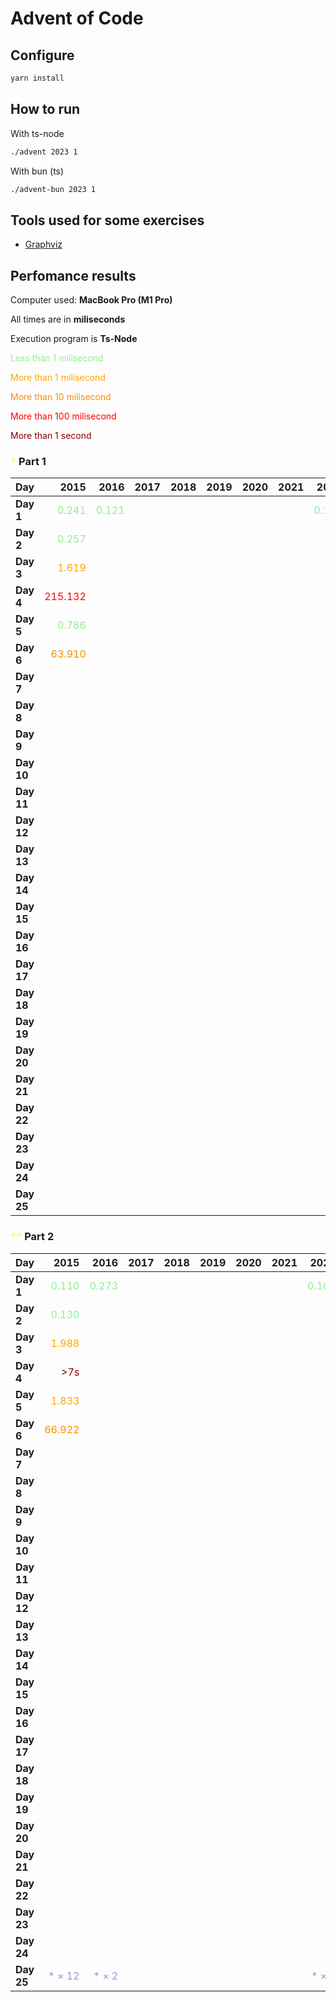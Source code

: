 # Advent of Code



## Configure

```sh
yarn install
```

## How to run

With ts-node

```sh
./advent 2023 1
```

With bun (ts)

```sh
./advent-bun 2023 1
```

## Tools used for some exercises

* [Graphviz](https://graphviz.org)

## Perfomance results

Computer used: **MacBook Pro (M1 Pro)**

All times are in **miliseconds**

Execution program is **Ts-Node**

<span style="color:lightgreen">Less than 1 milisecond</span>

<span style="color:orange">More than 1 milisecond</span>

<span style="color:darkorange">More than 10 milisecond</span>

<span style="color:red">More than 100 milisecond</span>

<span style="color:darkred">More than 1 second</span>



### <span style="color:#FFFF66">*</span> Part 1

| **Day** | **2015** | **2016** | **2017** | **2018** | **2019** | **2020** | **2021** | **2022** | **2023** |
|---------|---------:|---------:|---------:|---------:|---------:|---------:|---------:|---------:|---------:|
| **Day 1** | <span style="color:lightgreen">0.241</span> | <span style="color:lightgreen">0.121</span> |         |         |         |         |         | <span style="color:lightgreen">0.107</span> | <span style="color:lightgreen">0.640</span> |
| **Day 2** | <span style="color:lightgreen">0.257</span> |         |         |         |         |         |         |         | <span style="color:lightgreen">0.106</span> |
| **Day 3** | <span style="color:orange">1.619</span> |         |         |         |         |         |         |         | <span style="color:orange">2.676</span> |
| **Day 4** | <span style="color:red">215.132</span> |         |         |         |         |         |         |         | <span style="color:lightgreen">0.426</span> |
| **Day 5** | <span style="color:lightgreen">0.786</span> |         |         |         |         |         |         |         | <span style="color:lightgreen">0.364</span> |
| **Day 6** | <span style="color:darkorange">63.910</span> |         |         |         |         |         |         |         | <span style="color:lightgreen">0.047</span> |
| **Day 7** |         |         |         |         |         |         |         |         | <span style="color:orange">2.683</span> |
| **Day 8** |         |         |         |         |         |         |         |         | <span style="color:orange">1.333</span> |
| **Day 9** |         |         |         |         |         |         |         |         | <span style="color:orange">2.433</span> |
| **Day 10** |         |         |         |         |         |         |         |         | <span style="color:orange">1.766</span> |
| **Day 11** |         |         |         |         |         |         |         |         | <span style="color:orange">7.678</span> |
| **Day 12** |         |         |         |         |         |         |         |         | <span style="color:darkorange">23.652</span> |
| **Day 13** |         |         |         |         |         |         |         |         | <span style="color:orange">2.605</span> |
| **Day 14** |         |         |         |         |         |         |         |         | <span style="color:orange">3.359</span> |
| **Day 15** |         |         |         |         |         |         |         |         | <span style="color:lightgreen">0.928</span> |
| **Day 16** |         |         |         |         |         |         |         |         | <span style="color:orange">6.506</span> |
| **Day 17** |         |         |         |         |         |         |         |         | <span style="color:red">731.511</span> |
| **Day 18** |         |         |         |         |         |         |         |         | <span style="color:lightgreen">0.195</span> |
| **Day 19** |         |         |         |         |         |         |         |         | <span style="color:orange">1.710</span> |
| **Day 20** |         |         |         |         |         |         |         |         | <span style="color:darkorange">11.904</span> |
| **Day 21** |         |         |         |         |         |         |         |         | <span style="color:darkorange">47.542</span> |
| **Day 22** |         |         |         |         |         |         |         |         | <span style="color:red">209.524</span> |
| **Day 23** |         |         |         |         |         |         |         |         | <span style="color:orange">1.016</span> |
| **Day 24** |         |         |         |         |         |         |         |         | <span style="color:darkorange">35.950</span> |
| **Day 25** |         |         |         |         |         |         |         |         | <span style="color:darkred">INF</span> |


### <span style="color:#FFFF66">**</span> Part 2

| **Day** | **2015** | **2016** | **2017** | **2018** | **2019** | **2020** | **2021** | **2022** | **2023** |
|---------|---------:|---------:|---------:|---------:|---------:|---------:|---------:|---------:|---------:|
| **Day 1** | <span style="color:lightgreen">0.110</span> | <span style="color:lightgreen">0.273</span> |         |         |         |         |         | <span style="color:lightgreen">0.109</span> | <span style="color:orange">1.598</span> |
| **Day 2** | <span style="color:lightgreen">0.130</span> |         |         |         |         |         |         |         | <span style="color:lightgreen">0.103</span> |
| **Day 3** | <span style="color:orange">1.988</span> |         |         |         |         |         |         |         | <span style="color:orange">1.221</span> |
| **Day 4** | <span style="color:darkred">>7s</span> |         |         |         |         |         |         |         | <span style="color:lightgreen">0.475</span> |
| **Day 5** | <span style="color:orange">1.833</span> |         |         |         |         |         |         |         | <span style="color:darkred">>8m</span> |
| **Day 6** | <span style="color:darkorange">66.922</span> |         |         |         |         |         |         |         | <span style="color:lightgreen">0.041</span> |
| **Day 7** |         |         |         |         |         |         |         |         | <span style="color:orange">5.344</span> |
| **Day 8** |         |         |         |         |         |         |         |         | <span style="color:orange">6.380</span> |
| **Day 9** |         |         |         |         |         |         |         |         | <span style="color:lightgreen">0.925</span> |
| **Day 10** |         |         |         |         |         |         |         |         | <span style="color:orange">7.517</span> |
| **Day 11** |         |         |         |         |         |         |         |         | <span style="color:orange">5.206</span> |
| **Day 12** |         |         |         |         |         |         |         |         | <span style="color:red">528.548</span> |
| **Day 13** |         |         |         |         |         |         |         |         | <span style="color:lightgreen">0.569</span> |
| **Day 14** |         |         |         |         |         |         |         |         | <span style="color:red">482.525</span> |
| **Day 15** |         |         |         |         |         |         |         |         | <span style="color:orange">1.341</span> |
| **Day 16** |         |         |         |         |         |         |         |         | <span style="color:darkred">>1s</span> |
| **Day 17** |         |         |         |         |         |         |         |         | <span style="color:darkred">>2s</span> |
| **Day 18** |         |         |         |         |         |         |         |         | <span style="color:lightgreen">0.112</span> |
| **Day 19** |         |         |         |         |         |         |         |         | <span style="color:orange">2.112</span> |
| **Day 20** |         |         |         |         |         |         |         |         | <span style="color:darkorange">17.168</span> |
| **Day 21** |         |         |         |         |         |         |         |         | <span style="color:darkred">>18s</span> |
| **Day 22** |         |         |         |         |         |         |         |         | <span style="color:darkred">>1m</span> |
| **Day 23** |         |         |         |         |         |         |         |         | <span style="color:darkred">>5s</span> |
| **Day 24** |         |         |         |         |         |         |         |         | <span style="color:darkred">>7s</span> |
| **Day 25** | <span style="color:#9999CC">* × 12</span> | <span style="color:#9999CC">* × 2</span> |         |         |         |         |         | <span style="color:#9999CC">* × 2</span> | <span style="color:#FFFF66">* × 50</span> | <span style="color:#9999CC">* × 49</span> |
